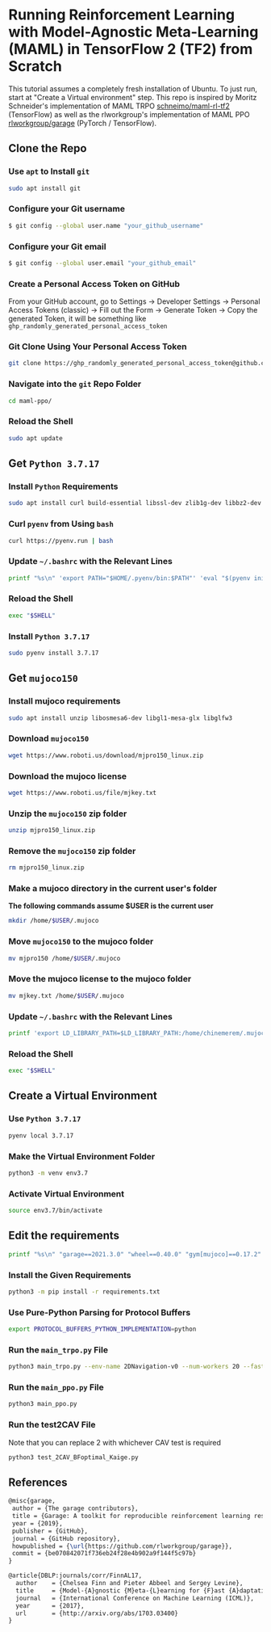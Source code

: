 # Running Reinforcement Learning with Model-Agnostic Meta-Learning (MAML) in TensorFlow 2 (TF2) from Scratch
This tutorial assumes a completely fresh installation of Ubuntu. To just run,
start at "Create a Virtual environment" step.
This repo is inspired by Moritz Schneider's implementation of MAML TRPO
[schneimo/maml-rl-tf2](https://github.com/schneimo/maml-rl-tf2/) (TensorFlow) as
well as the rlworkgroup's implementation of MAML PPO
[rlworkgroup/garage](https://github.com/rlworkgroup/garage) (PyTorch /
TensorFlow).
## Clone the Repo
### Use `apt` to Install `git`
```bash
sudo apt install git
```
### Configure your Git username
```bash
$ git config --global user.name "your_github_username"
```
### Configure your Git email
```bash
$ git config --global user.email "your_github_email"
```
### Create a Personal Access Token on GitHub
From your GitHub account, go to Settings → Developer Settings → Personal Access
Tokens (classic) → Fill out the Form →  Generate Token → Copy the
generated Token, it will be something like 
`ghp_randomly_generated_personal_access_token`
### Git Clone Using Your Personal Access Token
```bash
git clone https://ghp_randomly_generated_personal_access_token@github.com/ChinemeremChigbo/maml-ppo.git
```
### Navigate into the `git` Repo Folder
```bash
cd maml-ppo/
```
### Reload the Shell
```bash
sudo apt update
```
## Get `Python 3.7.17`
### Install `Python` Requirements
```bash
sudo apt install curl build-essential libssl-dev zlib1g-dev libbz2-dev libreadline-dev libsqlite3-dev curl libncursesw5-dev xz-utils tk-dev libxml2-dev libxmlsec1-dev libffi-dev liblzma-dev
```
### Curl `pyenv` from Using `bash`
```bash
curl https://pyenv.run | bash
```
### Update `~/.bashrc` with the Relevant Lines
```bash
printf "%s\n" 'export PATH="$HOME/.pyenv/bin:$PATH"' 'eval "$(pyenv init -)"' 'eval "$(pyenv virtualenv-init -)"' >> ~/.bashrc
```
### Reload the Shell
```bash
exec "$SHELL"
```
### Install `Python 3.7.17`
```bash
sudo pyenv install 3.7.17
```
## Get `mujoco150`
### Install mujoco requirements
```bash
sudo apt install unzip libosmesa6-dev libgl1-mesa-glx libglfw3
```
### Download `mujoco150`
```bash
wget https://www.roboti.us/download/mjpro150_linux.zip
```
### Download the mujoco license
```bash
wget https://www.roboti.us/file/mjkey.txt
```
### Unzip the `mujoco150` zip folder
```bash
unzip mjpro150_linux.zip
```
### Remove the `mujoco150` zip folder
```bash
rm mjpro150_linux.zip
```
### Make a mujoco directory in the current user's folder
**The following commands assume $USER is the current user**
```bash
mkdir /home/$USER/.mujoco
```
### Move `mujoco150` to the mujoco folder
```bash
mv mjpro150 /home/$USER/.mujoco
```
### Move the mujoco license to the mujoco folder
```bash
mv mjkey.txt /home/$USER/.mujoco
```
### Update `~/.bashrc` with the Relevant Lines
```bash
printf 'export LD_LIBRARY_PATH=$LD_LIBRARY_PATH:/home/chinemerem/.mujoco/mjpro150/bin' >> ~/.bashrc
```
### Reload the Shell
```bash
exec "$SHELL"
```
## Create a Virtual Environment
### Use `Python 3.7.17`
```bash
pyenv local 3.7.17
```
### Make the Virtual Environment Folder
```bash
python3 -m venv env3.7
```
### Activate Virtual Environment
```bash
source env3.7/bin/activate
```
## Edit the requirements
```bash
printf "%s\n" "garage==2021.3.0" "wheel==0.40.0" "gym[mujoco]==0.17.2" "pytest==6.1.2" "sacred==0.8.1" "tensorboard==2.4.0" "tensorflow==2.3.1" "tensorflow-estimator==2.3.0" "coverage==5.3" "scipy==1.7.3" "matplotlib==3.5.3" "pandas==1.3.5" "sympy==1.10.1" > requirements.txt
```
### Install the Given Requirements
```bash
python3 -m pip install -r requirements.txt
```
### Use Pure-Python Parsing for Protocol Buffers
```bash
export PROTOCOL_BUFFERS_PYTHON_IMPLEMENTATION=python
```
### Run the `main_trpo.py` File
```bash
python3 main_trpo.py --env-name 2DNavigation-v0 --num-workers 20 --fast-lr 0.1 --max-kl 0.01 --fast-batch-size 20 --meta-batch-size 40 --num-layers 2 --hidden-size 100 --num-batches 500 --gamma 0.99 --tau 1.0 --cg-damping 1e-5 --ls-max-steps 15
```
### Run the `main_ppo.py` File
```bash
python3 main_ppo.py
```
### Run the test2CAV File
Note that you can replace 2 with whichever CAV test is required
```bash
python3 test_2CAV_BFoptimal_Kaige.py
```
## References
```latex
@misc{garage,
 author = {The garage contributors},
 title = {Garage: A toolkit for reproducible reinforcement learning research},
 year = {2019},
 publisher = {GitHub},
 journal = {GitHub repository},
 howpublished = {\url{https://github.com/rlworkgroup/garage}},
 commit = {be070842071f736eb24f28e4b902a9f144f5c97b}
}
```
```latex
@article{DBLP:journals/corr/FinnAL17,
  author    = {Chelsea Finn and Pieter Abbeel and Sergey Levine},
  title     = {Model-{A}gnostic {M}eta-{L}earning for {F}ast {A}daptation of {D}eep {N}etworks},
  journal   = {International Conference on Machine Learning (ICML)},
  year      = {2017},
  url       = {http://arxiv.org/abs/1703.03400}
}
```